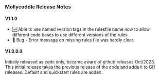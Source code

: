 ### Mollycoddle Release Notes



#### V1.1.0

* 🆕 Able to use named version tags in the rulesfile name now to allow different code bases to use different versions of the rules.  
* 🐛 Bug - Error message on missing rules file was hardly clear.


#### V1.0.0.0

Initially released as code only, became aware of github releases Oct/2023.  This initial release takes the previous release of the code and adds it to GH releases.   Default and quickstart rules are added.
